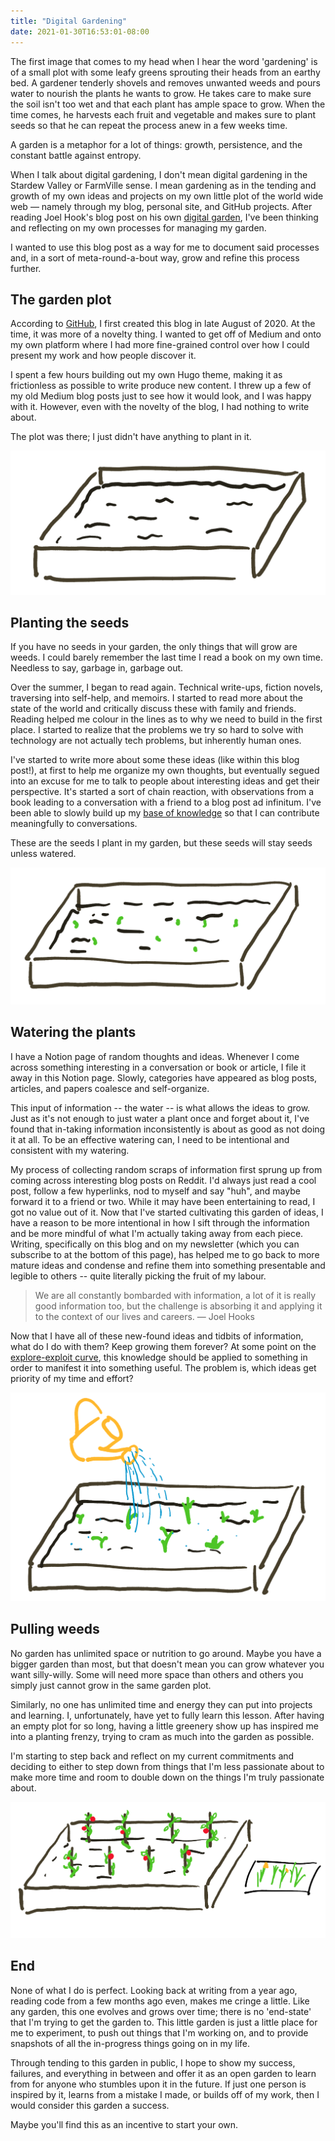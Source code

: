 ```yaml
---
title: "Digital Gardening"
date: 2021-01-30T16:53:01-08:00
---
```


The first image that comes to my head when I hear the word 'gardening' is of a small plot with some leafy greens sprouting their heads from an earthy bed. A gardener tenderly shovels and removes unwanted weeds and pours water to nourish the plants he wants to grow. He takes care to make sure the soil isn't too wet and that each plant has ample space to grow. When the time comes, he harvests each fruit and vegetable and makes sure to plant seeds so that he can repeat the process anew in a few weeks time.

A garden is a metaphor for a lot of things: growth, persistence, and the constant battle against entropy.

When I talk about digital gardening, I don't mean digital gardening in the Stardew Valley or FarmVille sense. I mean gardening as in the tending and growth of my own ideas and projects on my own little plot of the world wide web &mdash; namely through my blog, personal site, and GitHub projects. After reading Joel Hook's blog post on his own [digital garden](https://joelhooks.com/digital-garden), I've been thinking and reflecting on my own processes for managing my garden.

I wanted to use this blog post as a way for me to document said processes and, in a sort of meta-round-a-bout way, grow and refine this process further.

## The garden plot
According to [GitHub](https://github.com/jackyzha0/blog/commit/74f7460c49a7c56acfadf3f8f1cdd892005ebed4), I first created this blog in late August of 2020. At the time, it was more of a novelty thing. I wanted to get off of Medium and onto my own platform where I had more fine-grained control over how I could present my work and how people discover it.

I spent a few hours building out my own Hugo theme, making it as frictionless as possible to write produce new content. I threw up a few of my old Medium blog posts just to see how it would look, and I was happy with it. However, even with the novelty of the blog, I had nothing to write about.

The plot was there; I just didn't have anything to plant in it.

![The Garden Plot](/img/plot_1.png)

## Planting the seeds

If you have no seeds in your garden, the only things that will grow are weeds. I could barely remember the last time I read a book on my own time. Needless to say, garbage in, garbage out.

Over the summer, I began to read again. Technical write-ups, fiction novels, traversing into self-help, and memoirs. I started to read more about the state of the world and critically discuss these with family and friends. Reading helped me colour in the lines as to why we need to build in the first place. I started to realize that the problems we try so hard to solve with technology are not actually tech problems, but inherently human ones.

I've started to write more about some these ideas (like within this blog post!), at first to help me organize my own thoughts, but eventually segued into an excuse for me to talk to people about interesting ideas and get their perspective. It's started a sort of chain reaction, with observations from a book leading to a conversation with a friend to a blog post ad infinitum. I've been able to slowly build up my [base of knowledge](/posts/collaborative-thinking/) so that I can contribute meaningfully to conversations.

These are the seeds I plant in my garden, but these seeds will stay seeds unless watered.

![Planting the seeds](/img/plot_2.png)

## Watering the plants

I have a Notion page of random thoughts and ideas. Whenever I come across something interesting in a conversation or book or article, I file it away in this Notion page. Slowly, categories have appeared as blog posts, articles, and papers coalesce and self-organize.

This input of information -- the water -- is what allows the ideas to grow. Just as it's not enough to just water a plant once and forget about it, I've found that in-taking information inconsistently is about as good as not doing it at all. To be an effective watering can, I need to be intentional and consistent with my watering.

My process of collecting random scraps of information first sprung up from coming across interesting blog posts on Reddit. I'd always just read a cool post, follow a few hyperlinks, nod to myself and say "huh", and maybe forward it to a friend or two. While it may have been entertaining to read, I got no value out of it. Now that I've started cultivating this garden of ideas, I have a reason to be more intentional in how I sift through the information and be more mindful of what I'm actually taking away from each piece. Writing, specifically on this blog and on my newsletter (which you can subscribe to at the bottom of this page), has helped me to go back to more mature ideas and condense and refine them into something presentable and legible to others -- quite literally picking the fruit of my labour. 

> We are all constantly bombarded with information, a lot of it is really good information too, but the challenge is absorbing it and applying it to the context of our lives and careers. &mdash; Joel Hooks

Now that I have all of these new-found ideas and tidbits of information, what do I do with them? Keep growing them forever? At some point on the [explore-exploit curve](https://towardsdatascience.com/intro-to-reinforcement-learning-the-explore-exploit-dilemma-463ceb004989), this knowledge should be applied to something in order to manifest it into something useful. The problem is, which ideas get priority of my time and effort?

![Watering the plants](/img/plot_3.png)

## Pulling weeds

No garden has unlimited space or nutrition to go around. Maybe you have a bigger garden than most, but that doesn't mean you can grow whatever you want silly-willy. Some will need more space than others and others you simply just cannot grow in the same garden plot.

Similarly, no one has unlimited time and energy they can put into projects and learning. I, unfortunately, have yet to fully learn this lesson. After having an empty plot for so long, having a little greenery show up has inspired me into a planting frenzy, trying to cram as much into the garden as possible.

I'm starting to step back and reflect on my current commitments and deciding to either to step down from things that I'm less passionate about to make more time and room to double down on the things I'm truly passionate about.

![Pulling weeds](/img/plot_4.png)

## End

None of what I do is perfect. Looking back at writing from a year ago, reading code from a few months ago even, makes me cringe a little. Like any garden, this one evolves and grows over time; there is no 'end-state' that I'm trying to get the garden to. This little garden is just a little place for me to experiment, to push out things that I'm working on, and to provide snapshots of all the in-progress things going on in my life.

Through tending to this garden in public, I hope to show my success, failures, and everything in between and offer it as an open garden to learn from for anyone who stumbles upon it in the future. If just one person is inspired by it, learns from a mistake I made, or builds off of my work, then I would consider this garden a success.

Maybe you'll find this as an incentive to start your own.